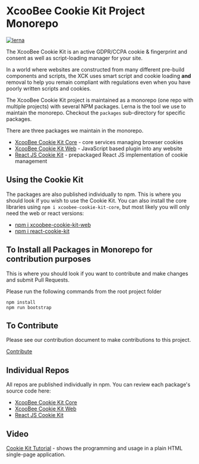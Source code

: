 # XcooBee Cookie Kit Project Monorepo

[![lerna](https://img.shields.io/badge/maintained%20with-lerna-cc00ff.svg)](https://lernajs.io/)

The XcooBee Cookie Kit is an active GDPR/CCPA cookie & fingerprint and consent as well as script-loading manager for your site.

In a world where websites are constructed from many different pre-build components and scripts, the XCK uses smart script and cookie loading **and** removal to help you remain compliant with regulations even when you have poorly written scripts and cookies.

The XcooBee Cookie Kit project is maintained as a monorepo (one repo with multiple projects) with several NPM
packages. Lerna is the tool we use to maintain the monorepo. Checkout the `packages`
sub-directory for specific packages.

There are three packages we maintain in the monorepo.

- [XcooBee Cookie Kit Core](https://github.com/XcooBee/xcoobee-cookie-kit/tree/master/packages/xcoobee-cookie-kit-core) - core services managing browser cookies
- [XcooBee Cookie Kit Web](https://github.com/XcooBee/xcoobee-cookie-kit/tree/master/packages/xcoobee-cookie-kit-web) - JavaScript based plugin into any website
- [React JS Cookie Kit](https://github.com/XcooBee/xcoobee-cookie-kit/tree/master/packages/xcoobee-cookie-kit-react) - prepackaged React JS implementation of cookie management


## Using the Cookie Kit

The packages are also published individually to npm. This is where you should look if you wish to use the Cookie Kit. You can also install the core libraries using `npm i xcoobee-cookie-kit-core`, but most likely you will only need the web or react versions:

- [npm i xcoobee-cookie-kit-web](https://www.npmjs.com/package/xcoobee-cookie-kit-web)
- [npm i react-cookie-kit](https://www.npmjs.com/package/react-cookie-kit)


## To Install all Packages in Monorepo for contribution purposes

This is where you should look if you want to contribute and make changes and submit Pull Requests.

Please run the following commands from the root project folder

```
npm install
npm run bootstrap
```


## To Contribute

Please see our contribution document to make contributions to this project.

[Contribute](https://github.com/XcooBee/xcoobee-cookie-kit/blob/master/CONTRIBUTING.md)


## Individual Repos

All repos are published individually in npm. You can review each package's source code here:

- [XcooBee Cookie Kit Core](https://github.com/XcooBee/xcoobee-cookie-kit/tree/master/packages/xcoobee-cookie-kit-core)
- [XcooBee Cookie Kit Web](https://github.com/XcooBee/xcoobee-cookie-kit/tree/master/packages/xcoobee-cookie-kit-web)
- [React JS Cookie Kit](https://github.com/XcooBee/xcoobee-cookie-kit/tree/master/packages/xcoobee-cookie-kit-react)


## Video

[Cookie Kit Tutorial](https://youtu.be/gKYNoARNXRo) - shows the programming and usage in a plain HTML single-page application.

